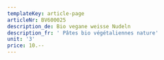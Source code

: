 ```yaml
---
templateKey: article-page
articleNr: BV600025
description_de: Bio vegane weisse Nudeln
description_fr: ' Pâtes bio végétaliennes nature'
unit: '3'
price: 10.--
---
```


